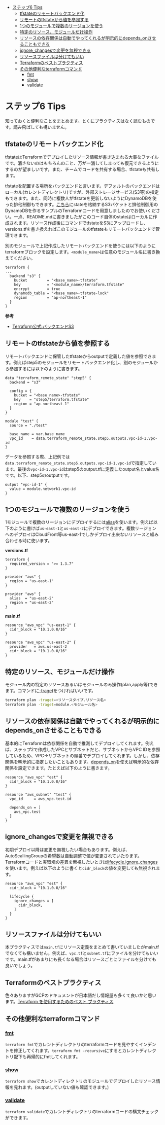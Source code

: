 - [ステップ6 Tips](#ステップ6-tips)
  - [tfstateのリモートバックエンド化](#tfstateのリモートバックエンド化)
  - [リモートのtfstateから値を参照する](#リモートのtfstateから値を参照する)
  - [1つのモジュールで複数のリージョンを使う](#1つのモジュールで複数のリージョンを使う)
  - [特定のリソース、モジュールだけ操作](#特定のリソースモジュールだけ操作)
  - [リソースの依存関係は自動でやってくれるが明示的にdepends\_onさせることもできる](#リソースの依存関係は自動でやってくれるが明示的にdepends_onさせることもできる)
  - [ignore\_changesで変更を無視できる](#ignore_changesで変更を無視できる)
  - [リソースファイルは分けてもいい](#リソースファイルは分けてもいい)
  - [Terraformのベストプラクティス](#terraformのベストプラクティス)
  - [その他便利なterraformコマンド](#その他便利なterraformコマンド)
    - [fmt](#fmt)
    - [show](#show)
    - [validate](#validate)

# ステップ6 Tips

知っておくと便利なことをまとめます。とくにプラクティスはなく読むものです。読み飛ばしても構いません。

## tfstateのリモートバックエンド化

tfstateはTerraformでデプロイしたリソース情報が書き込まれる大事なファイルです。消さないのはもちろんのこと、万が一消してしまっても復元できるようにするのが望ましいです。また、チームでコードを共有する場合、tfstateも共有します。

tfstateを配置する場所をバックエンドと言います。デフォルトのバックエンドはローカル(カレントディレクトリ)ですが、外部ストレージサービス(S3等)の指定もできます。また、同時に複数人がtfstateを更新しないようにDynamoDBを使った排他制御もできます。[こちら](./remote-backend/)にstateを格納するS3バケットと排他制御用のDynamoDBを作るサンプルのTerraformコードを用意しましたのでお使いください。一点、README.mdに書きましたがこのコード自体のstateはローカルに作成されます。リソース作成後にコマンドでtfstateをS3にアップロードし、versions.tfを書き換えればこのモジュールのtfstateもリモートバックエンドで管理できます。

別のモジュールで上記作成したリモートバックエンドを使うには以下のようにterraformブロックを設定します。`<module_name>`は任意のモジュール名に書き換えてください。

```
terraform {
...
  backend "s3" {
    bucket         = "<base_name>-tfstate"
    key            = "<module_name>/terraform.tfstate"
    encrypt        = true
    dynamodb_table = "<base_name>-tfstate-lock"
    region         = "ap-northeast-1"
  }
}
```

**参考**

- [Terraform公式:バックエンドS3](https://developer.hashicorp.com/terraform/language/settings/backends/s3)

## リモートのtfstateから値を参照する

リモートバックエンドに保管したtfstateからoutputで定義した値を参照できます。例えばstep5のモジュールをリモートバックエンド化し、別のモジュールから参照するには以下のように書きます。

```
data "terraform_remote_state" "step5" {
  backend = "s3"

  config = {
    bucket = "<base_name>-tfstate"
    key    = "step5/terraform.tfstate"
    region = "ap-northeast-1"
  }
}

module "test" {
  source = "./test"

  base_name = var.base_name
  vpc_id    = data.terraform_remote_state.step5.outputs.vpc-id-1.vpc-id
}
```

データを参照する際、上記例では`data.terraform_remote_state.step5.outputs.vpc-id-1.vpc-id`で指定しています。最後の`vpc-id-1.vpc-id`はstep5のoutput.tfに定義したoutput名とvalue名です。以下、step5のoutputです。

```
output "vpc-id-1" {
  value = module.network1.vpc-id
}
```

## 1つのモジュールで複数のリージョンを使う

1モジュールで複数のリージョンにデプロイするには[alias](https://developer.hashicorp.com/terraform/language/providers/configuration#alias-multiple-provider-configurations)を使います。例えば以下のように書けば`us-east-1`と`us-east-2`にデプロイできます。複数リージョンへのデプロイはCloudFront等us-east-1でしかデプロイ出来ないリソースと組み合わせる時に使います。

**versions.tf**

```
terraform {
  required_version = ">= 1.3.7"
}

provider "aws" {
  region = "us-east-1"
}

provider "aws" {
  alias  = "us-east-2"
  region = "us-east-2"
}
```

**main.tf**

```
resource "aws_vpc" "us-east-1" {
  cidr_block = "10.1.0.0/16"
}

resource "aws_vpc" "us-east-2" {
  provider   = aws.us-east-2
  cidr_block = "10.1.0.0/16"
}
```

## 特定のリソース、モジュールだけ操作

モジュール内の特定のリソースあるいはモジュールのみ操作(plan,apply等)できます。コマンドに[-traget](https://developer.hashicorp.com/terraform/tutorials/cli/resource-targeting)をつければいいです。

``` sh
terraform plan -traget=<リソースタイプ.リソース名>
terraform plan -traget=module.<モジュール名>
```

## リソースの依存関係は自動でやってくれるが明示的にdepends_onさせることもできる

基本的にTerraformは依存関係を自動で推測してデプロイしてくれます。例えば、ステップ2で作成したVPCとサブネットだと、サブネットからVPC IDを参照しているため、VPC→サブネットの順番でデプロイしてくれます。しかし、依存関係を明示的に指定したいこともあります。[depends_on](https://developer.hashicorp.com/terraform/language/meta-arguments/depends_on)を使えば明示的な依存関係を設定できます。たとえば以下のように書きます。

```
resource "aws_vpc" "est" {
  cidr_block = "10.1.0.0/16"
}

resource "aws_subnet" "test" {
  vpc_id     = aws_vpc.test.id

  depends_on = [
    aws_vpc.test
  ]
}
```

## ignore_changesで変更を無視できる

初期デプロイ以降は変更を無視したい場合もあります。例えば、AutoScallingGroupの希望数は自動調整で値が変更されていたります。Terraformコードと実環境の差異を無視したいときは[lifecycle.ignore_changes](https://developer.hashicorp.com/terraform/language/meta-arguments/lifecycle#ignore_changes)を使います。例えば以下のように書くと`cidr_block`の値を変更しても無視されます。

```
resource "aws_vpc" "est" {
  cidr_block = "10.1.0.0/16"

  lifecycle {
    ignore_changes = [
      cidr_block,
    ]
  }
}
```

## リソースファイルは分けてもいい

本プラクティスでは`main.tf`にリソース定義をまとめて書いていましたがmain.tfでなくても構いません。例えば、`vpc.tf`と`subnet.tf`にファイルを分けてもいいです。main.tfがあまりにも長くなる場合はリソースごとにファイルを分けても良いでしょう。

## Terraformのベストプラクティス

色々ありますがGCPのドキュメントが日本語だし情報量も多くて良いかと思います。[Terraform を使用するためのベスト プラクティス](https://cloud.google.com/docs/terraform/best-practices-for-terraform?hl=ja)

## その他便利なterraformコマンド

### [fmt](https://developer.hashicorp.com/terraform/cli/commands/fmt)

`terraform fmt`でカレントディレクトリのterraformコードを見やすくインデントを修正してくれます。`terraform fmt -recursive`にするとカレントディレクトリ配下も再帰的にfmtしてくれます。

### [show](https://developer.hashicorp.com/terraform/cli/commands/show)

`terraform show`でカレントディレクトリのモジュールでデプロイしたリソース情報を見れます。(outputしていない値も確認できます。)

### [validate](https://developer.hashicorp.com/terraform/cli/commands/validate)

`terraform validate`でカレントディレクトリのterraformコードの構文チェックができます。
